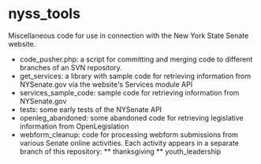 nyss_tools
==========

Miscellaneous code for use in connection with the New York State Senate website.

* code_pusher.php: a script for committing and merging code to different branches of an SVN repository.
* get_services: a library with sample code for retrieving information from NYSenate.gov via the website's Services module API
* services_sample_code: sample code for retrieving information from NYSenate.gov
* tests: some early tests of the NYSenate API
* openleg_abandoned: some abandoned code for retrieving legislative information from OpenLegislation
* webform_cleanup: code for processing webform submissions from various Senate online activities. Each activity appears in a separate branch of this repository:
** thanksgiving
** youth_leadership

